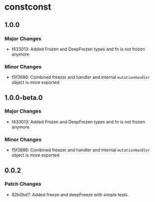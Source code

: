 # constconst

## 1.0.0

### Major Changes

- f433013: Added Frozen and DeepFrozen types
  and fn is not frozen anymore

### Minor Changes

- f5f3886: Combined freezer and handler
  and internal `mutationHandler` object is more exported

## 1.0.0-beta.0

### Major Changes

- f433013: Added Frozen and DeepFrozen types
  and fn is not frozen anymore

### Minor Changes

- f5f3886: Combined freezer and handler
  and internal `mutationHandler` object is more exported

## 0.0.2

### Patch Changes

- 82b0bd7: Added freeze and deepFreeze with simple tests.
